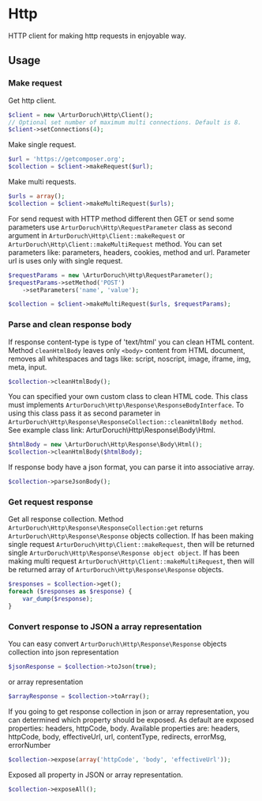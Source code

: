 # Http

HTTP client for making http requests in enjoyable way.

## Usage

### Make request
Get http client.
```php
$client = new \ArturDoruch\Http\Client();
// Optional set number of maximum multi connections. Default is 8.
$client->setConnections(4);
```
Make single request.
```php
$url = 'https://getcomposer.org';
$collection = $client->makeRequest($url);
```
Make multi requests.
```php
$urls = array();
$collection = $client->makeMultiRequest($urls);
```

For send request with HTTP method different then GET or send some parameters 
use ```ArturDoruch\Http\RequestParameter``` class as second argument in 
```ArturDoruch\Http\Client::makeRequest``` or ```ArturDoruch\Http\Client::makeMultiRequest``` method.
You can set parameters like: parameters, headers, cookies, method and url.
Parameter url is uses only with single request.
```php
$requestParams = new \ArturDoruch\Http\RequestParameter();
$requestParams->setMethod('POST')
    ->setParameters('name', 'value');

$collection = $client->makeMultiRequest($urls, $requestParams);
```

### Parse and clean response body
If response content-type is type of 'text/html' you can clean HTML content.    
Method ```cleanHtmlBody``` leaves only ```<body>``` content from HTML document,
removes all whitespaces and tags like: script, noscript, image, iframe, img, meta, input. 

```php
$collection->cleanHtmlBody();
```

You can specified your own custom class to clean HTML code.
This class must implements ```ArturDoruch\Http\Response\ResponseBodyInterface```.
To using this class pass it as second parameter in ```ArturDoruch\Http\Response\ResponseCollection::cleanHtmlBody method```.
See example class link: ArturDoruch\Http\Response\Body\Html.
```php
$htmlBody = new \ArturDoruch\Http\Response\Body\Html();
$collection->cleanHtmlBody($htmlBody);
```

If response body have a json format, you can parse it into associative array.
```php
$collection->parseJsonBody();
```

### Get request response
Get all response collection. Method ```ArturDoruch\Http\Response\ResponseCollection:get```
returns ```ArturDoruch\Http\Response\Response``` objects collection.
If has been making single request ```ArturDoruch\Http\Client::makeRequest```, 
then will be returned single ```ArturDoruch\Http\Response\Response object object```.
If has been making multi request ```ArturDoruch\Http\Client::makeMultiRequest```, 
then will be returned array of ```ArturDoruch\Http\Response\Response``` objects.
```php
$responses = $collection->get();
foreach ($responses as $response) {
    var_dump($response);
}
```

### Convert response to JSON a array representation
You can easy convert ```ArturDoruch\Http\Response\Response``` objects collection
into json representation
```php
$jsonResponse = $collection->toJson(true);
```
or array representation 
```php
$arrayResponse = $collection->toArray();
```

If you going to get response collection in json or array representation, you can
determined which property should be exposed.
As default are exposed properties: headers, httpCode, body.
Available properties are: headers, httpCode, body, effectiveUrl, url, contentType, redirects, errorMsg, errorNumber
```php
$collection->expose(array('httpCode', 'body', 'effectiveUrl'));
```

Exposed all property in JSON or array representation.
```php
$collection->exposeAll();
```
